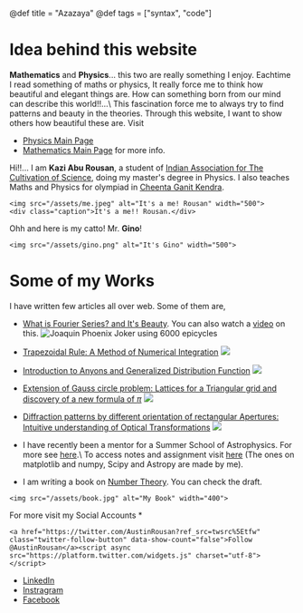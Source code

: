 @def title = "Azazaya"
@def tags = ["syntax", "code"]

# Idea behind this website
**Mathematics** and **Physics**... this two are really something I enjoy. Eachtime I read something of maths or physics, It really force me to think how beautiful and elegant things are. How can something born from our mind can describe this world!!...\\
This fascination force me to always try to find patterns and beauty in the theories. Through this website, I want to show others how beautiful these are.
Visit
* [Physics Main Page](/Pages/Physics/Physics_Home/)
* [Mathematics Main Page](/Pages/Maths//Maths_Home/)
for more info.

Hi!!... I am **Kazi Abu Rousan**, a student of [Indian Association for The Cultivation of Science](https://en.wikipedia.org/wiki/Indian_Association_for_the_Cultivation_of_Science), doing my master's degree in Physics. I also teaches Maths and Physics for olympiad in [Cheenta Ganit Kendra](https://www.cheenta.com/).
~~~
<img src="/assets/me.jpeg" alt="It's a me! Rousan" width="500">
<div class="caption">It's a me!! Rousan.</div>
~~~

Ohh and here is my catto! Mr. **Gino**!
~~~
<img src="/assets/gino.png" alt="It's Gino" width="500">
~~~
# Some of my Works
I have written few articles all over web. Some of them are,
* [What is Fourier Series? and It's Beauty](https://medium.com/swlh/what-is-fourier-series-and-its-beauty-ce2410012329). You can also watch a [video](https://youtu.be/0y8UsIFcvPs) on this.
![Joaquin Phoenix Joker using 6000 epicycles](https://miro.medium.com/v2/resize:fit:720/format:webp/1*YkraGeZW9la2P7sDetBpFQ.png)
* [Trapezoidal Rule: A Method of Numerical Integration](https://www.cantorsparadise.com/trapezoidal-rule-a-method-of-numerical-integration-5772838657b3)
![](https://miro.medium.com/v2/resize:fit:1100/format:webp/1*2jcjgSAw_qoimpVm_2JNrg.png)

* [Introduction to Anyons and Generalized Distribution Function](https://www.researchgate.net/publication/352641643_Introduction_to_Anyons_and_generalized_distribution_function)
![](https://www.researchgate.net/profile/Kazi-Abu-Rousan/publication/352641643/figure/fig3/AS:1040709511565313@1625135891075/The-reflection-operation-with-respect-to-one-axis-This-shows-ph-p-and-ph-p-are.ppm)
* [Extension of Gauss circle problem: Lattices for a Triangular grid and discovery of a new formula of $\pi$](https://www.researchgate.net/publication/370161335_Extension_of_Gauss_circle_problem_Lattices_for_a_Triangular_grid)
![](https://www.researchgate.net/profile/Kazi-Abu-Rousan/publication/370161335/figure/fig3/AS:11431281152663383@1682100177142/A-circle-of-Radius-7-has-18-lattice-points-on-it_Q320.jpg)

* [Diffraction patterns by different orientation of rectangular Apertures: Intuitive understanding of Optical Transformations](https://www.researchgate.net/publication/356142815_Diffraction_patterns_by_different_orientation_of_rectangular_Apertures_Intuitive_understanding_of_Optical_Transformations)
![](https://www.researchgate.net/profile/Kazi-Abu-Rousan/publication/356142815/figure/fig2/AS:1098551824265217@1638926573534/Diffraction-pattern-of-the-aperture-in-Fig-2.ppm)

* I have recently been a mentor for a Summer School of Astrophysics. For more see [here](https://sites.google.com/view/intro-2-astro/2023-course).\\
To access notes and assignment visit [here](https://github.com/howardisaacson/Intro-to-Astro2023/tree/main/Week2_packages_plotting) (The ones on matplotlib and numpy, Scipy and Astropy are made by me).
* I am writing a book on [Number Theory](https://www.researchgate.net/project/Number-Theory-with-Python). You can check the draft.
~~~
<img src="/assets/book.jpg" alt="My Book" width="400">
~~~

For more visit my Social Accounts
*
~~~
<a href="https://twitter.com/AustinRousan?ref_src=twsrc%5Etfw" class="twitter-follow-button" data-show-count="false">Follow @AustinRousan</a><script async src="https://platform.twitter.com/widgets.js" charset="utf-8"></script>
~~~

* [LinkedIn](https://www.linkedin.com/in/kazi-abu-rousan-819848198/)
* [Instragram](https://www.instagram.com/azavzya/)
* [Facebook](https://www.facebook.com/K.A.Rousan/)

<!-- We notice what happens in real world, we study things and then we try to find what are the rules this whole world follows.
This is what ~~~
<span style="color:purple;font-weight:700">
    PHYSICS
</span>
~~~really is!

This section is meant as a refresher if you're new to Franklin.
Have a look at both how the website renders and the corresponding markdown (`index.md`).
Modify at will to get a feeling for how things work!

Ps: if you want to modify the header or footer or the general look of the website, adjust the files in
* `src/_css/` and
* `src/_html_parts/`.

## The base with Markdown

The [standard markdown syntax](https://github.com/adam-p/markdown-here/wiki/Markdown-Cheatsheet) can be used such as titles using `#`, lists:

* element with **bold**
* element with _emph_

or code-blocks `inline` or with highlighting (note the `@def hascode = true` in the source to allow [highlight.js](https://highlightjs.org/) to do its job):

```julia
abstract type Point end
struct PointR2{T<:Real} <: Point
    x::T
    y::T
end
struct PointR3{T<:Real} <: Point
    x::T
    y::T
    z::T
end
function len(p::T) where T<:Point
  sqrt(sum(getfield(p, η)^2 for η ∈ fieldnames(T)))
end
```

You can also quote stuff

> You must have chaos within you to ...

or have tables:

| English         | Mandarin   |
| --------------- | ---------- |
| winnie the pooh | 维尼熊      |

Note that you may have to do a bit of CSS-styling to get these elements to look the way you want them (the same holds for the whole page in fact).

### Symbols and html entities

If you want a dollar sign you have to escape it like so: \$, you can also use html entities like so: &rarr; or &pi; or, if you're using Juno for instance, you can use `\pi[TAB]` to insert the symbol as is: π (it will be converted to a html entity).[^1]

If you want to show a backslash, just use it like so: \ ; if you want to force a line break, use a ` \\ ` like \\ so (this is on a new line).[^blah]

If you want to show a backtick, escape it like so: \` and if you want to show a tick in inline code use double backticks like ``so ` ...``.

Footnotes are nice too:

[^1]: this is the text for the first footnote, you can style all this looking at `.fndef` elements; note that the whole footnote definition is _expected to be on the same line_.
[^blah]: and this is a longer footnote with some blah from veggie ipsum: turnip greens yarrow ricebean rutabaga endive cauliflower sea lettuce kohlrabi amaranth water spinach avocado daikon napa cabbage asparagus winter purslane kale. Celery potato scallion desert raisin horseradish spinach carrot soko.

## Basic Franklin extensions

### Divs

It is sometimes useful to have a short way to make a part of the page belong to a div so that it can be styled separately.
You can do this easily with Franklin by using `@@divname ... @@`.
For instance, you could want a blue background behind some text.

@@colbox-blue
Here we go! (this is styled in the css sheet with name "colbox-blue").
@@

Since it's just a `<div>` block, you can put this construction wherever you like and locally style your text.

### LaTeX and Maths

Essentially three things are imitated from LaTeX

1. you can introduce definitions using `\newcommand`
1. you can use hyper-references with `\eqref`, `\cite`, ...
1. you can show nice maths (via KaTeX)

The definitions can be introduced in the page or in the `config.md` (in which case they're available everywhere as opposed to just in that page).
For instance, the commands `\scal` and `\R` are defined in the config file (see `src/config.md`) and can directly be used whereas the command `\E` is defined below (and therefore only available on this page):

\newcommand{\E}[1]{\mathbb E\left[#1\right]}

Now we can write something like

$$  \varphi(\E{X}) \le \E{\varphi(X)}. \label{equation blah} $$

since we've given it the label `\label{equation blah}`, we can refer it like so: \eqref{equation blah} which can be convenient for pages that are math-heavy.

In a similar vein you can cite references that would be at the bottom of the page: \citep{noether15, bezanson17}.

**Note**: the LaTeX commands you define can also incorporate standard markdown (though not in a math environment) so for instance let's define a silly `\bolditalic` command.

\newcommand{\bolditalic}[1]{_**!#1**_} <!--_ ignore this comment, it helps atom to not get confused by the trailing underscore when highlighting the code but is not necessary.-->

<!-- and use it \bolditalic{here for example}. -->

<!-- Here's another quick one, a command to change the color: -->

<!-- \newcommand{\col}[2]{~~~<span style="color:~~~#1~~~">~~~!#2~~~</span>~~~} -->

<!-- This is \col{blue}{in blue} or \col{#bf37bc}{in #bf37bc}. -->

<!-- ### A quick note on whitespaces -->

<!-- For most commands you will use `#k` to refer to the $k$-th argument as in LaTeX. -->
<!-- In order to reduce headaches, this forcibly introduces a whitespace on the left of whatever is inserted which, usually, changes nothing visible (e.g. in a math settings). -->
<!-- However there _may be_ situations where you do not want this to happen and you know that the insertion will not clash with anything else. -->
<!-- In that case, you should simply use `!#k` which will not introduce that whitespace. -->
<!-- It's probably easier to see this in action: -->

<!-- \newcommand{\pathwith}[1]{`/usr/local/bin/#1`} -->
<!-- \newcommand{\pathwithout}[1]{`/usr/local/bin/!#1`} -->

<!-- * with: \pathwith{script.jl}, there's a whitespace you don't want 🚫 -->
<!-- * without: \pathwithout{script.jl} here there isn't ✅ -->

<!-- ### Raw HTML -->

<!-- You can include raw HTML by just surrounding a block with `~~~`. -->
<!-- Not much more to add. -->
<!-- This may be useful for local custom layouts like having a photo next to a text in a specific way. -->

<!-- ~~~
<div class="row">
  <div class="container">
    <img class="left" src="/assets/rndimg.jpg">
    <p>
    Marine iguanas are truly splendid creatures. They're found on the Gálapagos islands, have skin that basically acts as a solar panel, can swim and may have the ability to adapt their body size depending on whether there's food or not.
    </p>
    <p>
    Evolution is cool.
    </p>
    <div style="clear: both"></div>      
  </div>
</div>
~~~ -->

<!-- **Note 1**: again, entire such blocks can be made into latex-like commands via `\newcommand{\mynewblock}[1]{...}`. -->

<!-- **Note 2**: whatever is in a raw HTML block is *not* further processed (so you can't have LaTeX in there for instance). A partial way around this is to use `@@...` blocks which *will* be recursively parsed. The following code gives the same result as above with the small difference that there is LaTeX being processed in the inner div. -->

<!-- @@row
@@container
@@left ![](/assets/rndimg.jpg) @@
@@
Marine iguanas are **truly splendid** creatures. They're not found in equations like $\exp(-i\pi)+1$. But they're still quite cool.
~~~
<div style="clear: both"></div>
~~~
@@ -->

<!-- ## Pages and structure -->

<!-- Here are a few empty pages connecting to the menu links to show where files can go and the resulting paths. (It's probably best if you look at the source folder for this). -->

<!-- * [menu 1](/Pages/Physics/Physics_Home/)
* [menu 2](/Pages/Maths//Maths_Home/)
* [menu 3](/menu3/)
home/rousan/Coding/Julia/Project/Website/azazaya/Pages/Physics
## References (not really) -->

<!-- * \biblabel{noether15}{Noether (1915)} **Noether**,  Körper und Systeme rationaler Funktionen, 1915.
* \biblabel{bezanson17}{Bezanson et al. (2017)} **Bezanson**, **Edelman**, **Karpinski** and **Shah**, [Julia: a fresh approach to numerical computing](https://julialang.org/research/julia-fresh-approach-BEKS.pdf), SIAM review 2017. -->

<!-- ## Header and Footer -->

<!-- As you can see here at the bottom of the page, there is a footer which you may want on all pages but for instance you may want the date of last modification to be displayed.
In a fashion heavily inspired by [Hugo](https://gohugo.io), you can write things like -->

<!-- ```html
Last modified: {{ fill fd_mtime }}.
``` -->

<!-- (cf. `src/_html_parts/page_foot.html`) which will then replace these braces with the content of a dictionary of variables at the key `fd_mtime`.
This dictionary of variables is accessed locally by pages through `@def varname = value` and globally through the `config.md` page via the same syntax. -->

<!-- There's a few other such functions of the form `{{fname p₁ p₂}}` as well as support for conditional blocks. If you wander through the `src/_html_parts/` folder and its content, you should be able to see those in action. -->
